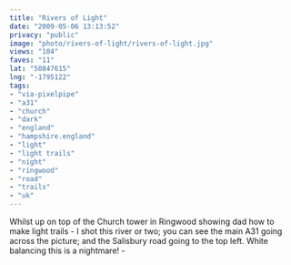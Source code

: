 ```yaml
---
title: "Rivers of Light"
date: "2009-05-06 13:13:52"
privacy: "public"
image: "photo/rivers-of-light/rivers-of-light.jpg"
views: "104"
faves: "11"
lat: "50847615"
lng: "-1795122"
tags:
- "via-pixelpipe"
- "a31"
- "church"
- "dark"
- "england"
- "hampshire.england"
- "light"
- "light trails"
- "night"
- "ringwood"
- "road"
- "trails"
- "uk"
---
```

Whilst up on top of the Church tower in Ringwood showing dad how to make light trails - I shot this river or two; you can see the main A31 going across the picture; and the Salisbury road going to the top left. White balancing this is a nightmare! - <a href="/photos/2009/05/06/rivers-of-light"></a>

